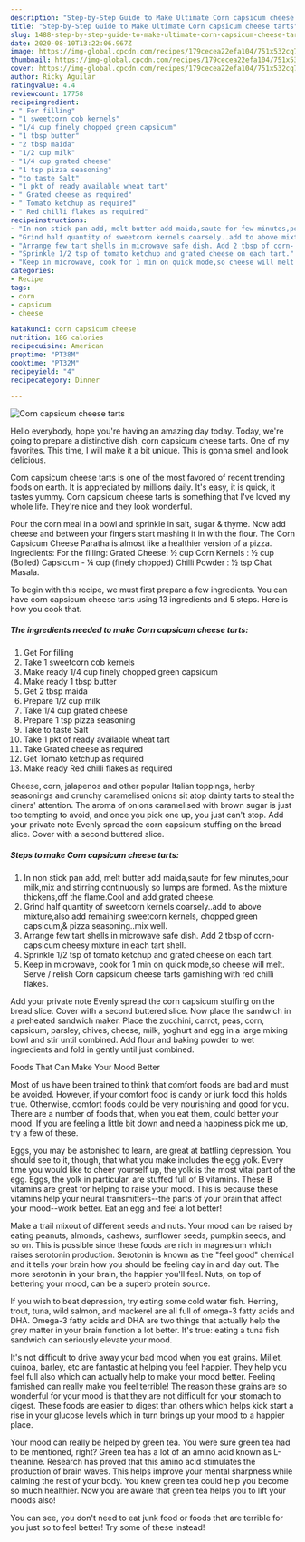 ```yaml
---
description: "Step-by-Step Guide to Make Ultimate Corn capsicum cheese tarts"
title: "Step-by-Step Guide to Make Ultimate Corn capsicum cheese tarts"
slug: 1488-step-by-step-guide-to-make-ultimate-corn-capsicum-cheese-tarts
date: 2020-08-10T13:22:06.967Z
image: https://img-global.cpcdn.com/recipes/179cecea22efa104/751x532cq70/corn-capsicum-cheese-tarts-recipe-main-photo.jpg
thumbnail: https://img-global.cpcdn.com/recipes/179cecea22efa104/751x532cq70/corn-capsicum-cheese-tarts-recipe-main-photo.jpg
cover: https://img-global.cpcdn.com/recipes/179cecea22efa104/751x532cq70/corn-capsicum-cheese-tarts-recipe-main-photo.jpg
author: Ricky Aguilar
ratingvalue: 4.4
reviewcount: 17758
recipeingredient:
- " For filling"
- "1 sweetcorn cob kernels"
- "1/4 cup finely chopped green capsicum"
- "1 tbsp butter"
- "2 tbsp maida"
- "1/2 cup milk"
- "1/4 cup grated cheese"
- "1 tsp pizza seasoning"
- "to taste Salt"
- "1 pkt of ready available wheat tart"
- " Grated cheese as required"
- " Tomato ketchup as required"
- " Red chilli flakes as required"
recipeinstructions:
- "In non stick pan add, melt butter add maida,saute for few minutes,pour milk,mix and stirring continuously so lumps are formed. As the mixture thickens,off the flame.Cool and add grated cheese."
- "Grind half quantity of sweetcorn kernels coarsely..add to above mixture,also add remaining sweetcorn kernels, chopped green capsicum,&amp; pizza seasoning..mix well."
- "Arrange few tart shells in microwave safe dish. Add 2 tbsp of corn- capsicum cheesy mixture in each tart shell."
- "Sprinkle 1/2 tsp of tomato ketchup and grated cheese on each tart."
- "Keep in microwave, cook for 1 min on quick mode,so cheese will melt. Serve / relish Corn capsicum cheese tarts garnishing with red chilli flakes."
categories:
- Recipe
tags:
- corn
- capsicum
- cheese

katakunci: corn capsicum cheese 
nutrition: 186 calories
recipecuisine: American
preptime: "PT38M"
cooktime: "PT32M"
recipeyield: "4"
recipecategory: Dinner

---
```



![Corn capsicum cheese tarts](https://img-global.cpcdn.com/recipes/179cecea22efa104/751x532cq70/corn-capsicum-cheese-tarts-recipe-main-photo.jpg)

Hello everybody, hope you're having an amazing day today. Today, we're going to prepare a distinctive dish, corn capsicum cheese tarts. One of my favorites. This time, I will make it a bit unique. This is gonna smell and look delicious.

Corn capsicum cheese tarts is one of the most favored of recent trending foods on earth. It is appreciated by millions daily. It's easy, it is quick, it tastes yummy. Corn capsicum cheese tarts is something that I've loved my whole life. They're nice and they look wonderful.

Pour the corn meal in a bowl and sprinkle in salt, sugar &amp; thyme. Now add cheese and between your fingers start mashing it in with the flour. The Corn Capsicum Cheese Paratha is almost like a healthier version of a pizza. Ingredients: For the filling: Grated Cheese: ½ cup Corn Kernels : ½ cup (Boiled) Capsicum - ¼ cup (finely chopped) Chilli Powder : ½ tsp Chat Masala.


To begin with this recipe, we must first prepare a few ingredients. You can have corn capsicum cheese tarts using 13 ingredients and 5 steps. Here is how you cook that.

<!--inarticleads1-->

##### The ingredients needed to make Corn capsicum cheese tarts:

1. Get  For filling
1. Take 1 sweetcorn cob kernels
1. Make ready 1/4 cup finely chopped green capsicum
1. Make ready 1 tbsp butter
1. Get 2 tbsp maida
1. Prepare 1/2 cup milk
1. Take 1/4 cup grated cheese
1. Prepare 1 tsp pizza seasoning
1. Take to taste Salt
1. Take 1 pkt of ready available wheat tart
1. Take  Grated cheese as required
1. Get  Tomato ketchup as required
1. Make ready  Red chilli flakes as required


Cheese, corn, jalapenos and other popular Italian toppings, herby seasonings and crunchy caramelised onions sit atop dainty tarts to steal the diners&#39; attention. The aroma of onions caramelised with brown sugar is just too tempting to avoid, and once you pick one up, you just can&#39;t stop. Add your private note Evenly spread the corn capsicum stuffing on the bread slice. Cover with a second buttered slice. 

<!--inarticleads2-->

##### Steps to make Corn capsicum cheese tarts:

1. In non stick pan add, melt butter add maida,saute for few minutes,pour milk,mix and stirring continuously so lumps are formed. As the mixture thickens,off the flame.Cool and add grated cheese.
1. Grind half quantity of sweetcorn kernels coarsely..add to above mixture,also add remaining sweetcorn kernels, chopped green capsicum,&amp; pizza seasoning..mix well.
1. Arrange few tart shells in microwave safe dish. Add 2 tbsp of corn- capsicum cheesy mixture in each tart shell.
1. Sprinkle 1/2 tsp of tomato ketchup and grated cheese on each tart.
1. Keep in microwave, cook for 1 min on quick mode,so cheese will melt. Serve / relish Corn capsicum cheese tarts garnishing with red chilli flakes.


Add your private note Evenly spread the corn capsicum stuffing on the bread slice. Cover with a second buttered slice. Now place the sandwich in a preheated sandwich maker. Place the zucchini, carrot, peas, corn, capsicum, parsley, chives, cheese, milk, yoghurt and egg in a large mixing bowl and stir until combined. Add flour and baking powder to wet ingredients and fold in gently until just combined. 

Foods That Can Make Your Mood Better


Most of us have been trained to think that comfort foods are bad and must be avoided. However, if your comfort food is candy or junk food this holds true. Otherwise, comfort foods could be very nourishing and good for you. There are a number of foods that, when you eat them, could better your mood. If you are feeling a little bit down and need a happiness pick me up, try a few of these.

Eggs, you may be astonished to learn, are great at battling depression. You should see to it, though, that what you make includes the egg yolk. Every time you would like to cheer yourself up, the yolk is the most vital part of the egg. Eggs, the yolk in particular, are stuffed full of B vitamins. These B vitamins are great for helping to raise your mood. This is because these vitamins help your neural transmitters--the parts of your brain that affect your mood--work better. Eat an egg and feel a lot better!

Make a trail mixout of different seeds and nuts. Your mood can be raised by eating peanuts, almonds, cashews, sunflower seeds, pumpkin seeds, and so on. This is possible since these foods are rich in magnesium which raises serotonin production. Serotonin is known as the "feel good" chemical and it tells your brain how you should be feeling day in and day out. The more serotonin in your brain, the happier you'll feel. Nuts, on top of bettering your mood, can be a superb protein source.

If you wish to beat depression, try eating some cold water fish. Herring, trout, tuna, wild salmon, and mackerel are all full of omega-3 fatty acids and DHA. Omega-3 fatty acids and DHA are two things that actually help the grey matter in your brain function a lot better. It's true: eating a tuna fish sandwich can seriously elevate your mood. 

It's not difficult to drive away your bad mood when you eat grains. Millet, quinoa, barley, etc are fantastic at helping you feel happier. They help you feel full also which can actually help to make your mood better. Feeling famished can really make you feel terrible! The reason these grains are so wonderful for your mood is that they are not difficult for your stomach to digest. These foods are easier to digest than others which helps kick start a rise in your glucose levels which in turn brings up your mood to a happier place.

Your mood can really be helped by green tea. You were sure green tea had to be mentioned, right? Green tea has a lot of an amino acid known as L-theanine. Research has proved that this amino acid stimulates the production of brain waves. This helps improve your mental sharpness while calming the rest of your body. You knew green tea could help you become so much healthier. Now you are aware that green tea helps you to lift your moods also!

You can see, you don't need to eat junk food or foods that are terrible for you just so to feel better! Try some of these instead!

